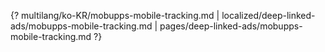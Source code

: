 {? multilang/ko-KR/mobupps-mobile-tracking.md | localized/deep-linked-ads/mobupps-mobile-tracking.md | pages/deep-linked-ads/mobupps-mobile-tracking.md ?}
